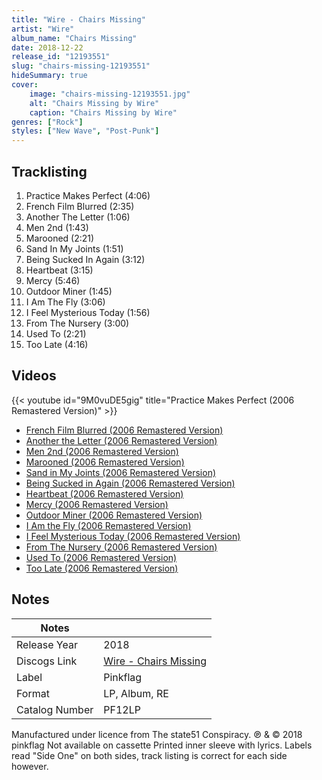 ```yaml
---
title: "Wire - Chairs Missing"
artist: "Wire"
album_name: "Chairs Missing"
date: 2018-12-22
release_id: "12193551"
slug: "chairs-missing-12193551"
hideSummary: true
cover:
    image: "chairs-missing-12193551.jpg"
    alt: "Chairs Missing by Wire"
    caption: "Chairs Missing by Wire"
genres: ["Rock"]
styles: ["New Wave", "Post-Punk"]
---
```


## Tracklisting
1. Practice Makes Perfect (4:06)
2. French Film Blurred (2:35)
3. Another The Letter (1:06)
4. Men 2nd (1:43)
5. Marooned (2:21)
6. Sand In My Joints (1:51)
7. Being Sucked In Again (3:12)
8. Heartbeat (3:15)
9. Mercy (5:46)
10. Outdoor Miner (1:45)
11. I Am The Fly (3:06)
12. I Feel Mysterious Today (1:56)
13. From The Nursery (3:00)
14. Used To (2:21)
15. Too Late (4:16)

## Videos
{{< youtube id="9M0vuDE5gig" title="Practice Makes Perfect (2006 Remastered Version)" >}}
- [French Film Blurred (2006 Remastered Version)](https://www.youtube.com/watch?v=ci1OZ1mWKMg)
- [Another the Letter (2006 Remastered Version)](https://www.youtube.com/watch?v=LSxp1QaUUaE)
- [Men 2nd (2006 Remastered Version)](https://www.youtube.com/watch?v=K9b6YIzRlwc)
- [Marooned (2006 Remastered Version)](https://www.youtube.com/watch?v=a7B7PPB23hc)
- [Sand in My Joints (2006 Remastered Version)](https://www.youtube.com/watch?v=0NvDSUCZj-c)
- [Being Sucked in Again (2006 Remastered Version)](https://www.youtube.com/watch?v=uF7cx8VpXEo)
- [Heartbeat (2006 Remastered Version)](https://www.youtube.com/watch?v=ggwm4aXRIQ8)
- [Mercy (2006 Remastered Version)](https://www.youtube.com/watch?v=MtIXBSs-REs)
- [Outdoor Miner (2006 Remastered Version)](https://www.youtube.com/watch?v=uO0nmjkMpw0)
- [I Am the Fly (2006 Remastered Version)](https://www.youtube.com/watch?v=svcAqVL2l28)
- [I Feel Mysterious Today (2006 Remastered Version)](https://www.youtube.com/watch?v=yhZU1UcrwR8)
- [From The Nursery (2006 Remastered Version)](https://www.youtube.com/watch?v=CDQ9_avp5ZY)
- [Used To (2006 Remastered Version)](https://www.youtube.com/watch?v=kFv1fNud0cY)
- [Too Late (2006 Remastered Version)](https://www.youtube.com/watch?v=ZiKagKI-_OI)


## Notes

| Notes          |             |
| ---------------| ----------- |
| Release Year   | 2018 |
| Discogs Link   | [Wire - Chairs Missing](https://www.discogs.com/release/12193551-Wire-Chairs-Missing) |
| Label          | Pinkflag |
| Format         | LP, Album, RE |
| Catalog Number | PF12LP |

Manufactured under licence from The state51 Conspiracy.  ℗ & © 2018 pinkflag  Not available on cassette  Printed inner sleeve with lyrics.  Labels read "Side One" on both sides, track listing is correct for each side however.

